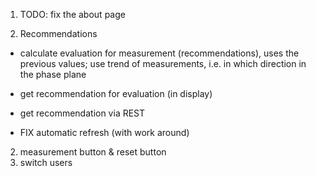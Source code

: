 
1. TODO: fix the about page

1. Recommendations
- calculate evaluation for measurement (recommendations), uses the previous values; use trend of measurements, i.e. in which direction in the phase plane
- get recommendation for evaluation (in display)

- get recommendation via REST

- FIX automatic refresh (with work around)


2. measurement button & reset button
3. switch users


